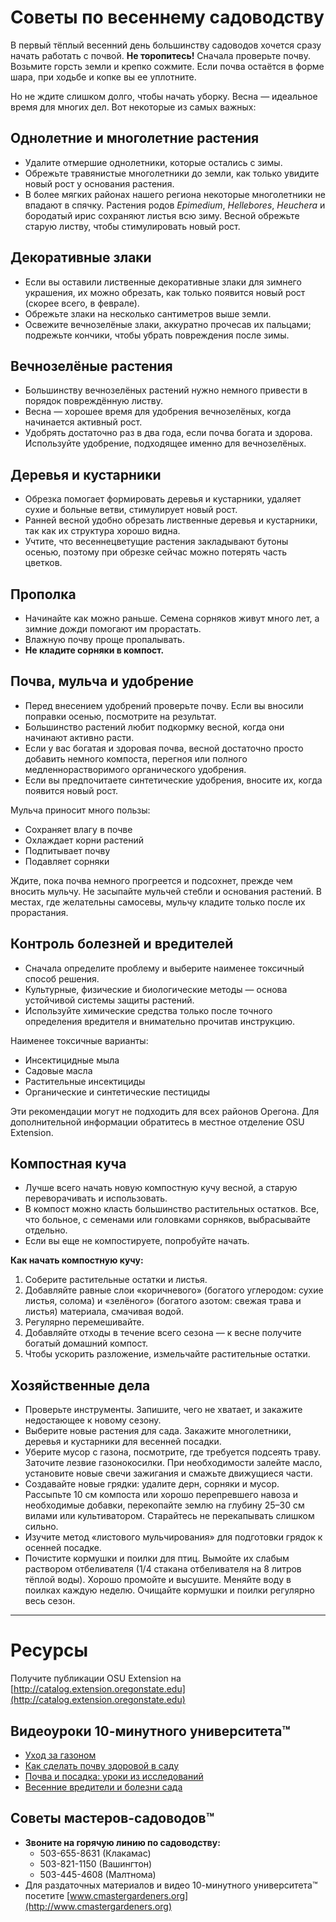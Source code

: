 # Советы по весеннему садоводству

В первый тёплый весенний день большинству садоводов хочется сразу начать работать с почвой. **Не торопитесь!** Сначала проверьте почву. Возьмите горсть земли и крепко сожмите. Если почва остаётся в форме шара, при ходьбе и копке вы ее уплотните.

Но не ждите слишком долго, чтобы начать уборку. Весна — идеальное время для многих дел. Вот некоторые из самых важных:

## Однолетние и многолетние растения

- Удалите отмершие однолетники, которые остались с зимы.
- Обрежьте травянистые многолетники до земли, как только увидите новый рост у основания растения.
- В более мягких районах нашего региона некоторые многолетники не впадают в спячку. Растения родов *Epimedium*, *Hellebores*, *Heuchera* и бородатый ирис сохраняют листья всю зиму. Весной обрежьте старую листву, чтобы стимулировать новый рост.

## Декоративные злаки

- Если вы оставили лиственные декоративные злаки для зимнего украшения, их можно обрезать, как только появится новый рост (скорее всего, в феврале).
- Обрежьте злаки на несколько сантиметров выше земли.
- Освежите вечнозелёные злаки, аккуратно прочесав их пальцами; подрежьте кончики, чтобы убрать повреждения после зимы.

## Вечнозелёные растения

- Большинству вечнозелёных растений нужно немного привести в порядок повреждённую листву.
- Весна — хорошее время для удобрения вечнозелёных, когда начинается активный рост.
- Удобрять достаточно раз в два года, если почва богата и здорова. Используйте удобрение, подходящее именно для вечнозелёных.

## Деревья и кустарники

- Обрезка помогает формировать деревья и кустарники, удаляет сухие и больные ветви, стимулирует новый рост.
- Ранней весной удобно обрезать лиственные деревья и кустарники, так как их структура хорошо видна.
- Учтите, что весеннецветущие растения закладывают бутоны осенью, поэтому при обрезке сейчас можно потерять часть цветков.

## Прополка

- Начинайте как можно раньше. Семена сорняков живут много лет, а зимние дожди помогают им прорастать.
- Влажную почву проще пропалывать.
- **Не кладите сорняки в компост.**

## Почва, мульча и удобрение

- Перед внесением удобрений проверьте почву. Если вы вносили поправки осенью, посмотрите на результат.
- Большинство растений любит подкормку весной, когда они начинают активно расти.
- Если у вас богатая и здоровая почва, весной достаточно просто добавить немного компоста, перегноя или полного медленнорастворимого органического удобрения.
- Если вы предпочитаете синтетические удобрения, вносите их, когда появится новый рост.

Мульча приносит много пользы:
- Сохраняет влагу в почве
- Охлаждает корни растений
- Подпитывает почву
- Подавляет сорняки

Ждите, пока почва немного прогреется и подсохнет, прежде чем вносить мульчу. Не засыпайте мульчей стебли и основания растений. В местах, где желательны самосевы, мульчу кладите только после их прорастания.

## Контроль болезней и вредителей

- Сначала определите проблему и выберите наименее токсичный способ решения.
- Культурные, физические и биологические методы — основа устойчивой системы защиты растений.
- Используйте химические средства только после точного определения вредителя и внимательно прочитав инструкцию.

Наименее токсичные варианты:
- Инсектицидные мыла
- Садовые масла
- Растительные инсектициды
- Органические и синтетические пестициды

Эти рекомендации могут не подходить для всех районов Орегона. Для дополнительной информации обратитесь в местное отделение OSU Extension.

## Компостная куча

- Лучше всего начать новую компостную кучу весной, а старую переворачивать и использовать.
- В компост можно класть большинство растительных остатков. Все, что больное, с семенами или головками сорняков, выбрасывайте отдельно.
- Если вы еще не компостируете, попробуйте начать.

**Как начать компостную кучу:**
1. Соберите растительные остатки и листья.
2. Добавляйте равные слои «коричневого» (богатого углеродом: сухие листья, солома) и «зелёного» (богатого азотом: свежая трава и листья) материала, смачивая водой.
3. Регулярно перемешивайте.
4. Добавляйте отходы в течение всего сезона — к весне получите богатый домашний компост.
5. Чтобы ускорить разложение, измельчайте растительные остатки.

## Хозяйственные дела

- Проверьте инструменты. Запишите, чего не хватает, и закажите недостающее к новому сезону.
- Выберите новые растения для сада. Закажите многолетники, деревья и кустарники для весенней посадки.
- Уберите мусор с газона, посмотрите, где требуется подсеять траву. Заточите лезвие газонокосилки. При необходимости залейте масло, установите новые свечи зажигания и смажьте движущиеся части.
- Создавайте новые грядки: удалите дерн, сорняки и мусор. Рассыпьте 10 см компоста или хорошо перепревшего навоза и необходимые добавки, перекопайте землю на глубину 25–30 см вилами или культиватором. Старайтесь не перекапывать слишком сильно.
- Изучите метод «листового мульчирования» для подготовки грядок к осенней посадке.
- Почистите кормушки и поилки для птиц. Вымойте их слабым раствором отбеливателя (1/4 стакана отбеливателя на 8 литров тёплой воды). Хорошо промойте и высушите. Меняйте воду в поилках каждую неделю. Очищайте кормушки и поилки регулярно весь сезон.

---

# Ресурсы

Получите публикации OSU Extension на [http://catalog.extension.oregonstate.edu](http://catalog.extension.oregonstate.edu)

## Видеоуроки 10-минутного университета™

- [Уход за газоном](https://www.youtube.com/watch?v=rZ-Fp68FxDc)
- [Как сделать почву здоровой в саду](https://www.youtube.com/watch?v=4Vjhm-Y-IUY)
- [Почва и посадка: уроки из исследований](https://www.youtube.com/watch?v=ZDaZa7P5zSI&list=PLZEzoOaZqnfoVPUYtXji6wgWSrpzS6l7b)
- [Весенние вредители и болезни сада](https://www.youtube.com/watch?v=kjIuwoYCkmY)

## Советы мастеров-садоводов™

- **Звоните на горячую линию по садоводству:**
  - 503-655-8631 (Клакамас)
  - 503-821-1150 (Вашингтон)
  - 503-445-4608 (Малтнома)
- Для раздаточных материалов и видео 10-минутного университета™ посетите [www.cmastergardeners.org](http://www.cmastergardeners.org)
